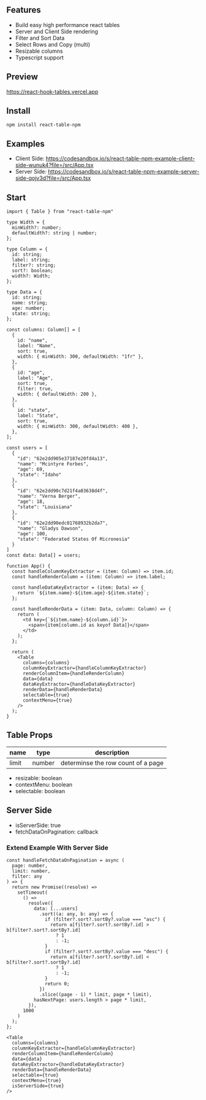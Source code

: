 ## Features

- Build easy high performance react tables
- Server and Client Side rendering
- Filter and Sort Data
- Select Rows and Copy (multi)
- Resizable columns
- Typescript support

## Preview

https://react-hook-tables.vercel.app

## Install

```
npm install react-table-npm
```

## Examples

- Client Side: https://codesandbox.io/s/react-table-npm-example-client-side-wunuk4?file=/src/App.tsx
- Server Side: https://codesandbox.io/s/react-table-npm-example-server-side-qojv3d?file=/src/App.tsx

## Start

```
import { Table } from "react-table-npm"

type Width = {
  minWidth?: number;
  defaultWidth?: string | number;
};

type Column = {
  id: string;
  label: string;
  filter?: string;
  sort?: boolean;
  width?: Width;
};

type Data = {
  id: string;
  name: string;
  age: number;
  state: string;
};

const columns: Column[] = [
  {
    id: "name",
    label: "Name",
    sort: true,
    width: { minWidth: 300, defaultWidth: "1fr" },
  },
  {
    id: "age",
    label: "Age",
    sort: true,
    filter: true,
    width: { defaultWidth: 200 },
  },
  {
    id: "state",
    label: "State",
    sort: true,
    width: { minWidth: 300, defaultWidth: 400 },
  },
];

const users = [
  {
    "id": "62e2dd905e37187e20fd4a13",
    "name": "Mcintyre Forbes",
    "age": 69,
    "state": "Idaho"
  },
  {
    "id": "62e2dd90c7d21f4a03638d4f",
    "name": "Verna Berger",
    "age": 18,
    "state": "Louisiana"
  },
  {
    "id": "62e2dd90edc01768932b2da7",
    "name": "Gladys Dawson",
    "age": 100,
    "state": "Federated States Of Micronesia"
  }
]
const data: Data[] = users;

function App() {
  const handleColumnKeyExtractor = (item: Column) => item.id;
  const handleRenderColumn = (item: Column) => item.label;

  const handleDataKeyExtractor = (item: Data) => {
    return `${item.name}-${item.age}-${item.state}`;
  };

  const handleRenderData = (item: Data, column: Column) => {
    return (
      <td key={`${item.name}-${column.id}`}>
        <span>{item[column.id as keyof Data]}</span>
      </td>
    );
  };

  return (
    <Table
      columns={columns}
      columnKeyExtractor={handleColumnKeyExtractor}
      renderColumnItem={handleRenderColumn}
      data={data}
      dataKeyExtractor={handleDataKeyExtractor}
      renderData={handleRenderData}
      selectable={true}
      contextMenu={true}
    />
  );
}
```

## Table Props

| name  | type   | description                        |
| ----- | ------ | ---------------------------------- |
| limit | number | determinse the row count of a page |

- resizable: boolean
- contextMenu: boolean
- selectable: boolean

## Server Side

- isServerSide: true
- fetchDataOnPagination: callback

### Extend Example With Server Side

```
const handleFetchDataOnPagination = async (
  page: number,
  limit: number,
  filter: any
) => {
  return new Promise((resolve) =>
    setTimeout(
      () =>
        resolve({
          data: [...users]
            .sort((a: any, b: any) => {
              if (filter?.sort?.sortBy?.value === "asc") {
                return a[filter?.sort?.sortBy?.id] > b[filter?.sort?.sortBy?.id]
                  ? 1
                  : -1;
              }
              if (filter?.sort?.sortBy?.value === "desc") {
                return a[filter?.sort?.sortBy?.id] < b[filter?.sort?.sortBy?.id]
                  ? 1
                  : -1;
              }
              return 0;
            })
            .slice((page - 1) * limit, page * limit),
          hasNextPage: users.length > page * limit,
        }),
      1000
    )
  );
};

<Table
  columns={columns}
  columnKeyExtractor={handleColumnKeyExtractor}
  renderColumnItem={handleRenderColumn}
  data={data}
  dataKeyExtractor={handleDataKeyExtractor}
  renderData={handleRenderData}
  selectable={true}
  contextMenu={true}
  isServerSide={true}
/>
```

